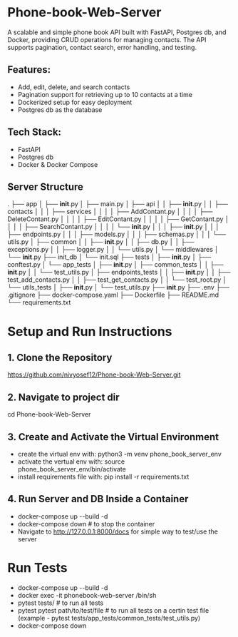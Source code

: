 # Phone-book-Web-Server
A scalable and simple phone book API built with FastAPI, Postgres db, and Docker, providing CRUD operations for managing contacts. The API supports pagination, contact search, error handling, and testing.

## Features:
- Add, edit, delete, and search contacts
- Pagination support for retrieving up to 10 contacts at a time
- Dockerized setup for easy deployment
- Postgres db as the database

## Tech Stack:
- FastAPI
- Postgres db
- Docker & Docker Compose

## Server Structure
.
├── app
│   ├── __init__.py
│   ├── main.py
│   ├── api
│   │   ├── __init__.py
│   │   ├── contacts
│   │   │   ├── services
│   │   │   │   ├── AddContant.py
│   │   │   │   ├── DeleteContant.py
│   │   │   │   ├── EditContant.py
│   │   │   │   ├── GetContant.py
│   │   │   │   ├── SearchContant.py
│   │   │   │   └── __init__.py
│   │   │   ├── __init__.py
│   │   │   ├── endpoints.py
│   │   │   ├── models.py
│   │   │   ├── schemas.py
│   │   │   └── utils.py
│   ├── common
│   │   ├── __init__.py
│   │   ├── db.py
│   │   ├── exceptions.py
│   │   ├── logger.py
│   │   └── utils.py
│   └── middlewares
│       └── __init__.py
├── init_db
│   └── init.sql
├── tests
│   ├── __init__.py
│   ├── conftest.py
│   └── app_tests
│       ├── __init__.py
│       ├── common_tests
│       │   ├── __init__.py
│       │   └── test_utils.py
│       ├── endpoints_tests
│       │   ├── __init__.py
│       │   ├── test_add_contacts.py
│       │   ├── test_get_contacts.py
│       │   └── test_root.py
│       └── utils_tests
│           ├── __init__.py
│           └── test_utils.py
├── __init__.py
├── .env
├── .gitignore
├── docker-compose.yaml
├── Dockerfile
├── README.md
└── requirements.txt


# Setup and Run Instructions

## 1. Clone the Repository
https://github.com/nivyosef12/Phone-book-Web-Server.git

## 2. Navigate to project dir
cd Phone-book-Web-Server

## 3. Create and Activate the Virtual Environment
- create the virtual env with: python3 -m venv phone_book_server_env  
- activate the vertual env with: source phone_book_server_env/bin/activate   
- install requirements file with: pip install -r requirements.txt  

## 4. Run Server and DB Inside a Container
- docker-compose up --build -d
- docker-compose down # to stop the container
- Navigate to http://127.0.0.1:8000/docs for simple way to test/use the server

# Run Tests
- docker-compose up --build -d
- docker exec -it phonebook-web-server /bin/sh
- pytest tests/ # to run all tests
- pytest pytest path/to/test/file # to run all tests on a certin test file (example - pytest tests/app_tests/common_tests/test_utils.py)
- docker-compose down